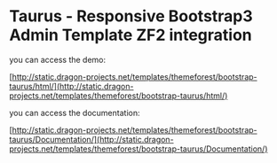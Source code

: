 Taurus - Responsive Bootstrap3 Admin Template ZF2 integration
================

you can access the demo: 

[http://static.dragon-projects.net/templates/themeforest/bootstrap-taurus/html/](http://static.dragon-projects.net/templates/themeforest/bootstrap-taurus/html/)


you can access the documentation: 

[http://static.dragon-projects.net/templates/themeforest/bootstrap-taurus/Documentation/](http://static.dragon-projects.net/templates/themeforest/bootstrap-taurus/Documentation/)
    

